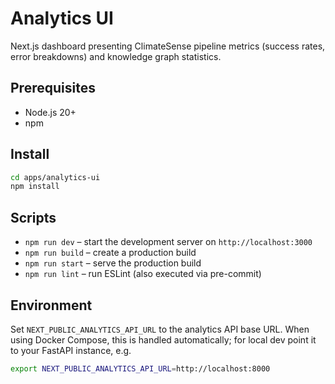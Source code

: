 # Analytics UI

Next.js dashboard presenting ClimateSense pipeline metrics (success rates, error breakdowns) and knowledge graph statistics.

## Prerequisites

- Node.js 20+
- npm

## Install

```bash
cd apps/analytics-ui
npm install
```

## Scripts

- `npm run dev` – start the development server on `http://localhost:3000`
- `npm run build` – create a production build
- `npm run start` – serve the production build
- `npm run lint` – run ESLint (also executed via pre-commit)

## Environment

Set `NEXT_PUBLIC_ANALYTICS_API_URL` to the analytics API base URL. When using Docker Compose, this is handled automatically; for local dev point it to your FastAPI instance, e.g.

```bash
export NEXT_PUBLIC_ANALYTICS_API_URL=http://localhost:8000
```

